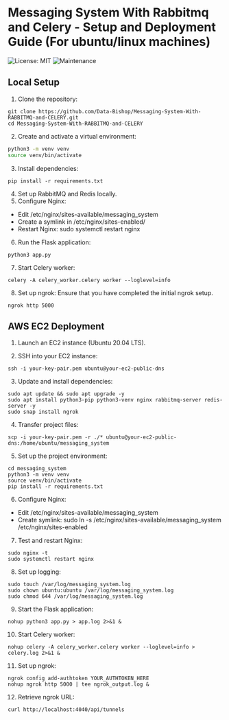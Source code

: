 # Messaging System With Rabbitmq and Celery - Setup and Deployment Guide (For ubuntu/linux machines)

![License: MIT](https://img.shields.io/badge/License-MIT-yellow.svg)
![Maintenance](https://img.shields.io/badge/Maintained%3F-yes-green.svg)

## Local Setup
1. Clone the repository:

```
git clone https://github.com/Data-Bishop/Messaging-System-With-RABBITMQ-and-CELERY.git
cd Messaging-System-With-RABBITMQ-and-CELERY
```

2. Create and activate a virtual environment:

```bash
python3 -m venv venv
source venv/bin/activate
```

3. Install dependencies:

```
pip install -r requirements.txt
```

4. Set up RabbitMQ and Redis locally.
5. Configure Nginx:

- Edit /etc/nginx/sites-available/messaging_system
- Create a symlink in /etc/nginx/sites-enabled/
- Restart Nginx: sudo systemctl restart nginx
  
6. Run the Flask application:

```
python3 app.py
```

7. Start Celery worker:

```
celery -A celery_worker.celery worker --loglevel=info
```

8. Set up ngrok:
Ensure that you have completed the initial ngrok setup.
   
```
ngrok http 5000
```

## AWS EC2 Deployment
1. Launch an EC2 instance (Ubuntu 20.04 LTS).

2. SSH into your EC2 instance:

```
ssh -i your-key-pair.pem ubuntu@your-ec2-public-dns
```

3. Update and install dependencies:

```
sudo apt update && sudo apt upgrade -y
sudo apt install python3-pip python3-venv nginx rabbitmq-server redis-server -y
sudo snap install ngrok
```

4. Transfer project files:

```
scp -i your-key-pair.pem -r ./* ubuntu@your-ec2-public-dns:/home/ubuntu/messaging_system
```

5. Set up the project environment:

```
cd messaging_system
python3 -m venv venv
source venv/bin/activate
pip install -r requirements.txt
```

6. Configure Nginx:

- Edit /etc/nginx/sites-available/messaging_system
- Create symlink: sudo ln -s /etc/nginx/sites-available/messaging_system /etc/nginx/sites-enabled

7. Test and restart Nginx:

```
sudo nginx -t
sudo systemctl restart nginx
```

8. Set up logging:

```
sudo touch /var/log/messaging_system.log
sudo chown ubuntu:ubuntu /var/log/messaging_system.log
sudo chmod 644 /var/log/messaging_system.log
```

9. Start the Flask application:

```
nohup python3 app.py > app.log 2>&1 &
```

10. Start Celery worker:

```
nohup celery -A celery_worker.celery worker --loglevel=info > celery.log 2>&1 &
```

11. Set up ngrok:

```
ngrok config add-authtoken YOUR_AUTHTOKEN_HERE
nohup ngrok http 5000 | tee ngrok_output.log &
```

12. Retrieve ngrok URL:

```
curl http://localhost:4040/api/tunnels
```
